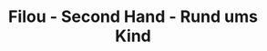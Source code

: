 ---
title: "Filou - Second Hand - Rund ums Kind"
url: /berlin/filou-second-hand-rund-ums-kind/
shop: Babysachen
---